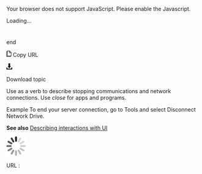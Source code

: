 Your browser does not support JavaScript. Please enable the Javascript.

Loading...

# 

end

![Copy URL](end_files/Copy.png)
Copy URL

![Download](end_files/Download.png)

Download topic

Use as a verb to describe stopping communications and network connections. Use *close* for apps and programs.

Example To end your server connection, go to Tools and select Disconnect Network Drive.

**See also** [Describing interactions with UI](https://worldready.cloudapp.net/Styleguide/Read?id=2700&topicid=26472)

![In progress](end_files/activity-large.gif)

URL :
